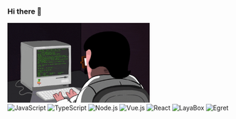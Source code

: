 ### Hi there 👋
<img src="https://github.com/WallaceDee/WallaceDee/blob/main/banner.gif?raw=true" width="320"/>
  <div>
    <img src="https://img.shields.io/badge/JavaScript-FCD400?logo=javascript&logoColor=fff&style=flat-square" alt="JavaScript">
    <img src="https://img.shields.io/badge/TypeScript-2D79C7?logo=typescript&logoColor=fff&style=flat-square" alt="TypeScript">
    <img src="https://img.shields.io/badge/Node.js-303030?logo=nodedotjs&logoColor=3C873A&style=flat-square" alt="Node.js">
    <img src="https://img.shields.io/badge/Vue-34495E?logo=vuedotjs&logoColor=41B783&style=flat-square" alt="Vue.js">
    <img src="https://img.shields.io/badge/React-61DAFB?logo=react&logoColor=000&style=flat-square" alt="React">
    <img src="https://img.shields.io/badge/LayaBox-25B6A0?logo=javascript&logoColor=101C3C&style=flat-square" alt="LayaBox">
    <img src="https://img.shields.io/badge/Egret-000320?logo=typescript&logoColor=fff&style=flat-square" alt="Egret">
  </div>

